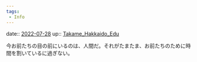```yaml
---
tags:
 - Info
---
```


date:: [2022-07-28](Daily_Note/2022-07-28.md)
up:: [Takame_Hakkaido_Edu](../Bar/Novel/Nacaria/Takame_Hakkaido_Edu.md)

今お前たちの目の前にいるのは、人間だ。それがたまたま、お前たちのために時間を割いているに過ぎない。
